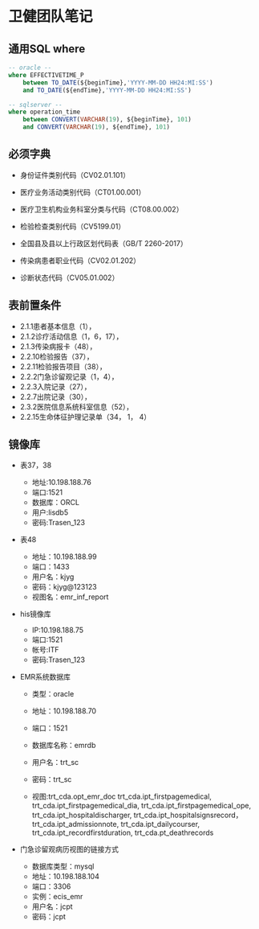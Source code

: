 # 卫健团队笔记

## 通用SQL where

```sql
-- oracle --
where EFFECTIVETIME_P 
	between TO_DATE(${beginTime},'YYYY-MM-DD HH24:MI:SS') 
	and TO_DATE(${endTime},'YYYY-MM-DD HH24:MI:SS')

-- sqlserver --
where operation_time 
	between CONVERT(VARCHAR(19), ${beginTime}, 101) 
	and CONVERT(VARCHAR(19), ${endTime}, 101)
```



## 必须字典

- 身份证件类别代码（CV02.01.101）

- 医疗业务活动类别代码（CT01.00.001）

- 医疗卫生机构业务科室分类与代码（CT08.00.002）

- 检验检查类别代码（CV5199.01）
- 全国县及县以上行政区划代码表（GB/T 2260-2017）
- 传染病患者职业代码（CV02.01.202）
- 诊断状态代码（CV05.01.002）

## 表前置条件

- 2.1.1患者基本信息（1），
- 2.1.2诊疗活动信息（1，6，17），
- 2.1.3传染病报卡（48），
- 2.2.10检验报告（37），
- 2.2.11检验报告项目（38），
- 2.2.2门急诊留观记录（1，4），
- 2.2.3入院记录（27），
- 2.2.7出院记录（30），
- 2.3.2医院信息系统科室信息（52），
- 2.2.15生命体征护理记录单（34， 1， 4）

## 镜像库

- 表37，38 
  - 地址:10.198.188.76
  - 端口:1521
  - 数据库：ORCL
  - 用户:lisdb5
  - 密码:Trasen_123

- 表48
  - 地址：10.198.188.99
  - 端口：1433
  - 用户名：kjyg 
  - 密码：kjyg@123123
  - 视图名：emr_inf_report

- his镜像库
  - IP:10.198.188.75
  - 端口:1521
  - 帐号:ITF
  - 密码:Trasen_123

- EMR系统数据库

   - 类型：oracle

   - 地址：10.198.188.70

   - 端口：1521

   - 数据库名称：emrdb

   - 用户名：trt_sc

   - 密码：trt_sc
   - 视图:trt_cda.opt_emr_doc 
        trt_cda.ipt_firstpagemedical, 
          trt_cda.ipt_firstpagemedical_dia, 
          trt_cda.ipt_firstpagemedical_ope, 
          trt_cda.ipt_hospitaldischarger, 
          trt_cda.ipt_hospitalsignsrecord，
          trt_cda.ipt_admissionnote, 
          trt_cda.ipt_dailycourser, 
          trt_cda.ipt_recordfirstduration,
          trt_cda.pt_deathrecords 

- 门急诊留观病历视图的链接方式
  - 数据库类型：mysql
  - 地址：10.198.188.104
  - 端口：3306
  - 实例：ecis_emr
  - 用户名：jcpt
  - 密码：jcpt